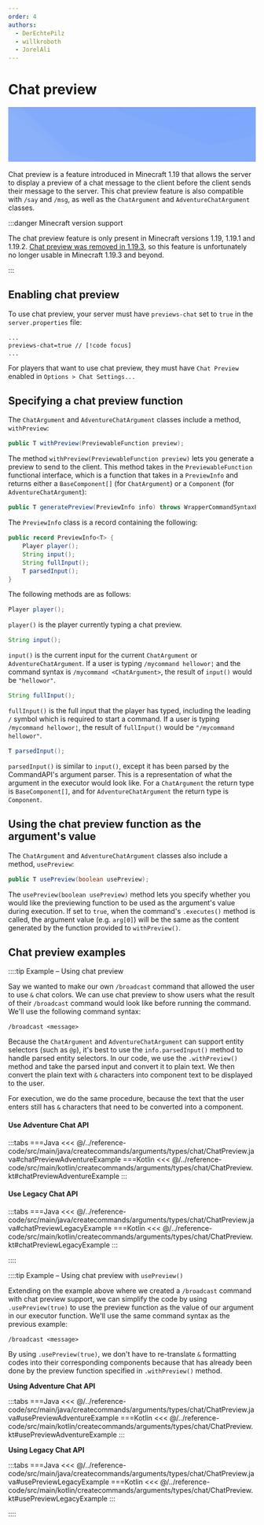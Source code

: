 ```yaml
---
order: 4
authors:
  - DerEchtePilz
  - willkroboth
  - JorelAli
---
```


# Chat preview

![Chat preview](/images/chatpreview.gif)

Chat preview is a feature introduced in Minecraft 1.19 that allows the server to display a preview of a chat message to the client before the client sends their message to the server. This chat preview feature is also compatible with `/say` and `/msg`, as well as the `ChatArgument` and `AdventureChatArgument` classes.

:::danger Minecraft version support

The chat preview feature is only present in Minecraft versions 1.19, 1.19.1 and 1.19.2. [Chat preview was removed in 1.19.3](https://minecraft.wiki/w/Java_Edition_1.19.3#General_2), so this feature is unfortunately no longer usable in Minecraft 1.19.3 and beyond.

:::

## Enabling chat preview

To use chat preview, your server must have `previews-chat` set to `true` in the `server.properties` file:

```properties
...
previews-chat=true // [!code focus]
...
```

For players that want to use chat preview, they must have `Chat Preview` enabled in `Options > Chat Settings...`

## Specifying a chat preview function

The `ChatArgument` and `AdventureChatArgument` classes include a method, `withPreview`:

```java
public T withPreview(PreviewableFunction preview);
```

The method `withPreview(PreviewableFunction preview)` lets you generate a preview to send to the client. This method takes in the `PreviewableFunction` functional interface, which is a function that takes in a `PreviewInfo` and returns either a `BaseComponent[]` (for `ChatArgument`) or a `Component` (for `AdventureChatArgument`):

```java
public T generatePreview(PreviewInfo info) throws WrapperCommandSyntaxException;
```

The `PreviewInfo` class is a record containing the following:

```java
public record PreviewInfo<T> {
    Player player();
    String input();
    String fullInput();
    T parsedInput();
}
```

The following methods are as follows:

```java
Player player();
```

`player()` is the player currently typing a chat preview.

```java
String input();
```

`input()` is the current input for the current `ChatArgument` or `AdventureChatArgument`. If a user is typing `/mycommand hellowor¦` and the command syntax is `/mycommand <ChatArgument>`, the result of `input()` would be `"hellowor"`.

```java
String fullInput();
```

`fullInput()` is the full input that the player has typed, including the leading `/` symbol which is required to start a command. If a user is typing `/mycommand hellowor¦`, the result of `fullInput()` would be `"/mycommand hellowor"`.

```java
T parsedInput();
```

`parsedInput()` is similar to `input()`, except it has been parsed by the CommandAPI's argument parser. This is a representation of what the argument in the executor would look like. For a `ChatArgument` the return type is `BaseComponent[]`, and for `AdventureChatArgument` the return type is `Component`.

## Using the chat preview function as the argument's value

The `ChatArgument` and `AdventureChatArgument` classes also include a method, `usePreview`:

```java
public T usePreview(boolean usePreview);
```

The `usePreview(boolean usePreview)` method lets you specify whether you would like the previewing function to be used as the argument's value during execution. If set to `true`, when the command's `.executes()` method is called, the argument value (e.g. `arg[0]`) will be the same as the content generated by the function provided to `withPreview()`.

## Chat preview examples

::::tip Example – Using chat preview

Say we wanted to make our own `/broadcast` command that allowed the user to use `&` chat colors. We can use chat preview to show users what the result of their `/broadcast` command would look like before running the command. We'll use the following command syntax:

```mccmd
/broadcast <message>
```

Because the `ChatArgument` and `AdventureChatArgument` can support entity selectors (such as `@p`), it's best to use the `info.parsedInput()` method to handle parsed entity selectors. In our code, we use the `.withPreview()` method and take the parsed input and convert it to plain text. We then convert the plain text with `&` characters into component text to be displayed to the user.

For execution, we do the same procedure, because the text that the user enters still has `&` characters that need to be converted into a component.

#### Use Adventure Chat API

:::tabs
===Java
<<< @/../reference-code/src/main/java/createcommands/arguments/types/chat/ChatPreview.java#chatPreviewAdventureExample
===Kotlin
<<< @/../reference-code/src/main/kotlin/createcommands/arguments/types/chat/ChatPreview.kt#chatPreviewAdventureExample
:::

#### Use Legacy Chat API

:::tabs
===Java
<<< @/../reference-code/src/main/java/createcommands/arguments/types/chat/ChatPreview.java#chatPreviewLegacyExample
===Kotlin
<<< @/../reference-code/src/main/kotlin/createcommands/arguments/types/chat/ChatPreview.kt#chatPreviewLegacyExample
:::

::::

::::tip Example – Using chat preview with `usePreview()`

Extending on the example above where we created a `/broadcast` command with chat preview support, we can simplify the code by using `.usePreview(true)` to use the preview function as the value of our argument in our executor function. We'll use the same command syntax as the previous example:

```mccmd
/broadcast <message>
```

By using `.usePreview(true)`, we don't have to re-translate `&` formatting codes into their corresponding components because that has already been done by the preview function specified in `.withPreview()` method.

**Using Adventure Chat API**

:::tabs
===Java
<<< @/../reference-code/src/main/java/createcommands/arguments/types/chat/ChatPreview.java#usePreviewAdventureExample
===Kotlin
<<< @/../reference-code/src/main/kotlin/createcommands/arguments/types/chat/ChatPreview.kt#usePreviewAdventureExample
:::

**Using Legacy Chat API**

:::tabs
===Java
<<< @/../reference-code/src/main/java/createcommands/arguments/types/chat/ChatPreview.java#usePreviewLegacyExample
===Kotlin
<<< @/../reference-code/src/main/kotlin/createcommands/arguments/types/chat/ChatPreview.kt#usePreviewLegacyExample
:::

::::